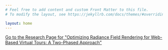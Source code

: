 ```yaml
---
# Feel free to add content and custom Front Matter to this file.
# To modify the layout, see https://jekyllrb.com/docs/themes/#overriding-theme-defaults

layout: home
---
```


[Go to the Research Page for "Optimizing Radiance Field Rendering for Web-Based Virtual Tours: A Two-Phased Approach"](/splattour)